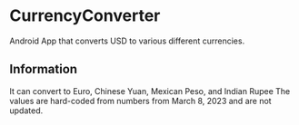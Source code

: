 # CurrencyConverter
Android App that converts USD to various different currencies.
## Information
It can convert to Euro, Chinese Yuan, Mexican Peso, and Indian Rupee
The values are hard-coded from numbers from March 8, 2023 and are not updated.
